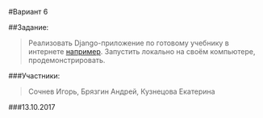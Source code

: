 #Вариант 6

##Задание:
>Реализовать Django-приложение по готовому учебнику в интернете [например](https://djbook.ru/index/). Запустить локально на своём компьютере, продемонстрировать.

###Участники:
>Сочнев Игорь, Брязгин Андрей, Кузнецова Екатерина

###13.10.2017
